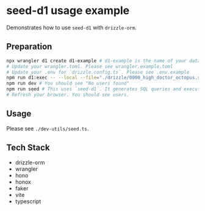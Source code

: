 # seed-d1 usage example

Demonstrates how to use `seed-d1` with `drizzle-orm`.

## Preparation

```sh
npx wrangler d1 create d1-example # d1-example is the name of your database
# Update your wrangler.toml. Please see wrangler.example.toml
# Update your .env for `drizzle.config.ts`. Please see .env.example
npm run d1:exec -- --local --file="./drizzle/0000_high_doctor_octopus.sql"
npm run dev # You should see "No users found"
npm run seed # This uses `seed-d1`. It generates SQL queries and execute them with wrangler.
# Refresh your browser. You should see users.
```

## Usage

Please see `./dev-utils/seed.ts`.

## Tech Stack

- drizzle-orm
- wrangler
- hono
- honox
- faker
- vite
- typescript
